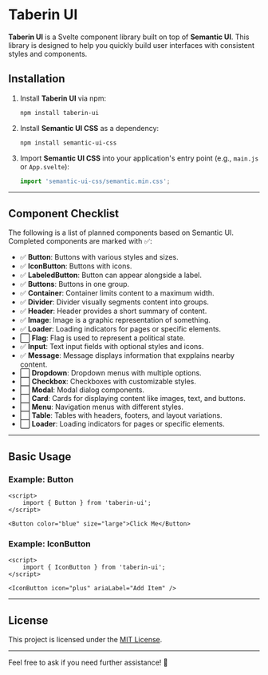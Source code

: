 # Taberin UI

**Taberin UI** is a Svelte component library built on top of **Semantic UI**. This library is designed to help you quickly build user interfaces with consistent styles and components.

## Installation

1. Install **Taberin UI** via npm:

   ```bash
   npm install taberin-ui
   
   ```

2. Install **Semantic UI CSS** as a dependency:

   ```bash
   npm install semantic-ui-css
   
   ```

3. Import **Semantic UI CSS** into your application's entry point (e.g., `main.js` or `App.svelte`):

   ```javascript
   import 'semantic-ui-css/semantic.min.css';
   
   ```

---

## Component Checklist

The following is a list of planned components based on Semantic UI. Completed components are marked with ✅:

- ✅ **Button**: Buttons with various styles and sizes.
- ✅ **IconButton**: Buttons with icons.
- ✅ **LabeledButton**: Button can appear alongside a label.
- ✅ **Buttons**: Buttons in one group.
- ✅ **Container**: Container limits content to a maximum width.
- ✅ **Divider**: Divider visually segments content into groups.
- ✅ **Header**: Header provides a short summary of content.
- ✅ **Image**: Image is a graphic representation of something.
- ✅ **Loader**: Loading indicators for pages or specific elements.
- ⬜ **Flag**: Flag is used to represent a political state.
- ✅ **Input**: Text input fields with optional styles and icons.
- ✅ **Message**: Message displays information that expplains nearby content.
- ⬜ **Dropdown**: Dropdown menus with multiple options.
- ⬜ **Checkbox**: Checkboxes with customizable styles.
- ⬜ **Modal**: Modal dialog components.
- ⬜ **Card**: Cards for displaying content like images, text, and buttons.
- ⬜ **Menu**: Navigation menus with different styles.
- ⬜ **Table**: Tables with headers, footers, and layout variations.
- ⬜ **Loader**: Loading indicators for pages or specific elements.

---

## Basic Usage

### Example: Button

```svelte
<script>
    import { Button } from 'taberin-ui';
</script>

<Button color="blue" size="large">Click Me</Button>
```

### Example: IconButton

```svelte
<script>
    import { IconButton } from 'taberin-ui';
</script>

<IconButton icon="plus" ariaLabel="Add Item" />
```

---

## License

This project is licensed under the [MIT License](https://chatgpt.com/c/LICENSE).

---

Feel free to ask if you need further assistance! 🚀